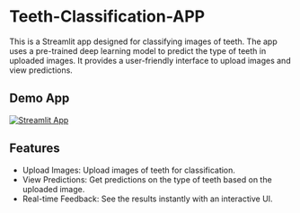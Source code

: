 # Teeth-Classification-APP
This is a Streamlit app designed for classifying images of teeth. The app uses a pre-trained deep learning model to predict the type of teeth in uploaded images. It provides a user-friendly interface to upload images and view predictions.

## Demo App
[![Streamlit App](https://static.streamlit.io/badges/streamlit_badge_black_white.svg)](https://gentle-boxes-agree.loca.lt)

## Features
- Upload Images: Upload images of teeth for classification.
- View Predictions: Get predictions on the type of teeth based on the uploaded image.
- Real-time Feedback: See the results instantly with an interactive UI.
